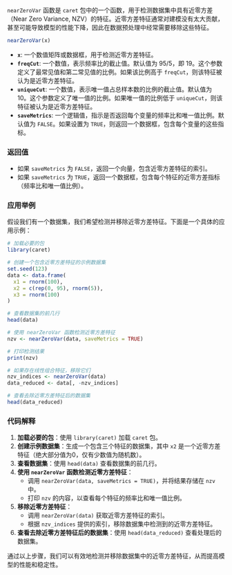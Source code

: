 `nearZeroVar` 函数是 `caret` 包中的一个函数，用于检测数据集中具有近零方差（Near Zero Variance, NZV）的特征。近零方差特征通常对建模没有太大贡献，甚至可能导致模型的性能下降，因此在数据预处理中经常需要移除这些特征。

```R
nearZeroVar(x)
```

- **`x`**: 一个数值矩阵或数据框，用于检测近零方差特征。
- **`freqCut`**: 一个数值，表示频率比的截止值。默认值为 95/5，即 19。这个参数定义了最常见值和第二常见值的比例。如果该比例高于 `freqCut`，则该特征被认为是近零方差特征。
- **`uniqueCut`**: 一个数值，表示唯一值占总样本数的比例的截止值。默认值为 10。这个参数定义了唯一值的比例。如果唯一值的比例低于 `uniqueCut`，则该特征被认为是近零方差特征。
- **`saveMetrics`**: 一个逻辑值，指示是否返回每个变量的频率比和唯一值比例。默认值为 `FALSE`。如果设置为 `TRUE`，则返回一个数据框，包含每个变量的这些指标。

### 返回值

- 如果 `saveMetrics` 为 `FALSE`，返回一个向量，包含近零方差特征的索引。
- 如果 `saveMetrics` 为 `TRUE`，返回一个数据框，包含每个特征的近零方差指标（频率比和唯一值比例）。

### 应用举例

假设我们有一个数据集，我们希望检测并移除近零方差特征。下面是一个具体的应用示例：

```r
# 加载必要的包
library(caret)

# 创建一个包含近零方差特征的示例数据集
set.seed(123)
data <- data.frame(
  x1 = rnorm(100),
  x2 = c(rep(0, 95), rnorm(5)),
  x3 = rnorm(100)
)

# 查看数据集的前几行
head(data)

# 使用 nearZeroVar 函数检测近零方差特征
nzv <- nearZeroVar(data, saveMetrics = TRUE)

# 打印检测结果
print(nzv)

# 如果存在线性组合特征，移除它们
nzv_indices <- nearZeroVar(data)
data_reduced <- data[, -nzv_indices]

# 查看去除近零方差特征后的数据集
head(data_reduced)
```

### 代码解释

1. **加载必要的包**：使用 `library(caret)` 加载 `caret` 包。
2. **创建示例数据集**：生成一个包含三个特征的数据集，其中 `x2` 是一个近零方差特征（绝大部分值为0，仅有少数值为随机数）。
3. **查看数据集**：使用 `head(data)` 查看数据集的前几行。
4. **使用 `nearZeroVar` 函数检测近零方差特征**：
    - 调用 `nearZeroVar(data, saveMetrics = TRUE)`，并将结果存储在 `nzv` 中。
    - 打印 `nzv` 的内容，以查看每个特征的频率比和唯一值比例。
5. **移除近零方差特征**：
    - 调用 `nearZeroVar(data)` 获取近零方差特征的索引。
    - 根据 `nzv_indices` 提供的索引，移除数据集中检测到的近零方差特征。
6. **查看去除近零方差特征后的数据集**：使用 `head(data_reduced)` 查看处理后的数据集。

通过以上步骤，我们可以有效地检测并移除数据集中的近零方差特征，从而提高模型的性能和稳定性。